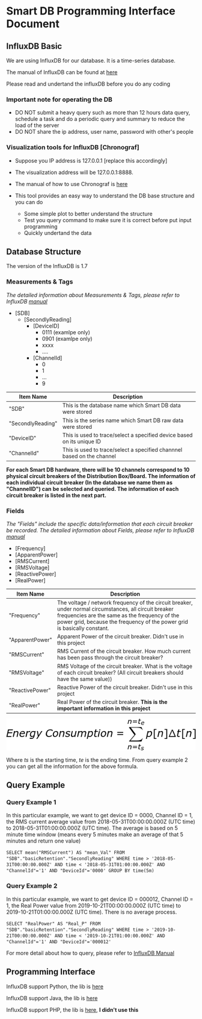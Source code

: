 # Smart DB Programming Interface Document

## InfluxDB Basic

We are using InfluxDB for our database. It is a time-series database.

The manual of InfluxDB can be found at [here](https://docs.influxdata.com/influxdb/v1.7/)

Please read and undertand the influxDB before you do any coding

### Important note for operating the DB

* DO NOT submit a heavy query such as more than 12 hours data query, schedule a task and do a periodic query and summary to reduce the load of the server
* DO NOT share the ip address, user name, password with other's people

### Visualization tools for InfluxDB [Chronograf]

- Suppose you IP address is 127.0.0.1 [replace this accordingly]

- The visualization address will be 127.0.0.1:8888.

- The manual of how to use Chronograf is [here](https://docs.influxdata.com/chronograf/v1.7/)

- This tool provides an easy way to understand the DB base structure and you can do 
  - Some simple plot to better understand the structure
  - Test you query command to make sure it is correct before put input programming
  - Quickly undertand the data

## Database Structure

The version of the InfluxDB is 1.7

### Measurements & Tags

_The detailed information about Measurements & Tags, please refer to InfluxDB [manual](https://docs.influxdata.com/influxdb/v1.7/)_

- [SDB]
  - [SecondlyReading]
    - [DeviceID]
      - 0111 (examlpe only)
      - 0901 (examlpe only)
      - xxxx
      - ....
    - [ChannelId]   
      - 0
      - 1
      - ...
      - 9
      

Item Name | Description
------------ | -------------
"SDB" | This is the database name which Smart DB data were stored
"SecondlyReading" | This is the series name which Smart DB raw data were stored
"DeviceID" | This is used to trace/select a specified device based on its unique ID
"ChannelId" | This is used to trace/select a specified channnel based on the channel

**For each Smart DB hardware, there will be 10 channels correspond to 10 physical circuit breakers of the Distribution Box/Board. The information of each individual circuit breaker (In the database we name them as "ChannelID") can be selected and queried. The information of each circuit breaker is listed in the next part.**

### Fields

_The "Fields" include the specific data/information that each circuit breaker be recorded. The detailed information about Fields, please refer to InfluxDB [manual](https://docs.influxdata.com/influxdb/v1.7/)_

- [Frequency]
- [ApparentPower]
- [RMSCurrent]
- [RMSVoltage]
- [ReactivePower]
- [RealPower]

Item Name | Description
------------ | -------------
"Frequency" | The voltage / network frequency of the circuit breaker, under normal circumstances, all circuit breaker frequencies are the same as the frequency of the power grid, because the frequency of the power grid is basically constant.
"ApparentPower" | Apparent Power of the circuit breaker. Didn't use in this project
"RMSCurrent" | RMS Current of the circuit breaker. How much current has been pass through the circuit breaker?
"RMSVoltage" | RMS Voltage of the circuit breaker. What is the voltage of each circuit breaker? (All circuit breakers should have the same value))
"ReactivePower" | Reactive Power of the circuit breaker. Didn't use in this project
"RealPower" | Real Power of the circuit breaker. **This is the important information in this project**

<p align="center">
  <img src="/Image/PIC1.gif">
</p>

Where _ts_ is the starting time, _te_ is the ending time. From query example 2 you can get all the information for the above formula.

## Query Example

### Query Example 1

In this particular example, we want to get device ID = 0000, Channel ID = 1, the RMS current average value from 2018-05-31T00:00:00.000Z (UTC time) to 2018-05-31T01:00:00.000Z (UTC time). The average is based on 5 minute time window (means every 5 minutes make an average of that 5 minutes and return one value) 

```
SELECT mean("RMSCurrent") AS "mean_Val" FROM "SDB"."basicRetention"."SecondlyReading" WHERE time > '2018-05-31T00:00:00.000Z' AND time < '2018-05-31T01:00:00.000Z' AND "ChannelId"='1' AND "DeviceId"='0000' GROUP BY time(5m)
```

### Query Example 2

In this particular example, we want to get device ID = 000012, Channel ID = 1, the Real Power value from 2019-10-21T00:00:00.000Z (UTC time) to 2019-10-21T01:00:00.000Z (UTC time). There is no average process.

```
SELECT "RealPower" AS "Real_P" FROM "SDB"."basicRetention"."SecondlyReading" WHERE time > '2019-10-21T00:00:00.000Z' AND time < '2019-10-21T01:00:00.000Z' AND "ChannelId"='1' AND "DeviceId"='000012'
```

For more detail about how to query, please refer to [InfluxDB Manual](https://docs.influxdata.com/influxdb/v1.7/)

## Programming Interface 

InfluxDB support Python, the lib is [here](https://github.com/influxdata/influxdb-python)

InfluxDB support Java, the lib is [here](https://github.com/influxdata/influxdb-java)

InfluxDB support PHP, the lib is [here](https://github.com/influxdata/influxdb-php), **I didn't use this**
